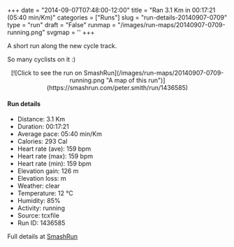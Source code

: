 +++
date = "2014-09-07T07:48:00-12:00"
title = "Ran 3.1 Km in 00:17:21 (05:40 min/Km)"
categories = ["Runs"]
slug = "run-details-20140907-0709"
type = "run"
draft = "False"
runmap = "/images/run-maps/20140907-0709-running.png"
svgmap = '<polyline points="0 86, 4 80, 12 66, 29 71, 35 76, 45 75, 87 23, 94 21, 97 17, 100 14, 98 19, 97 20, 91 21, 68 41, 59 59, 46 74, 35 76, 15 65, 8 74">'
+++

A short run along the new cycle track. 

So many cyclists on it :)



<!--more-->

<center>
[![Click to see the run on SmashRun](/images/run-maps/20140907-0709-running.png "A map of this run")](https://smashrun.com/peter.smith/run/1436585)
</center>

#### Run details

* Distance: 3.1 Km
* Duration: 00:17:21
* Average pace: 05:40 min/Km
* Calories: 293 Cal
* Heart rate (ave): 159 bpm
* Heart rate (max): 159 bpm
* Heart rate (min): 159 bpm
* Elevation gain: 126 m
* Elevation loss:  m
* Weather: clear
* Temperature: 12 &deg;C
* Humidity: 85%
* Activity: running
* Source: tcxfile
* Run ID: 1436585

Full details at [SmashRun](https://smashrun.com/peter.smith/run/1436585)